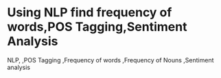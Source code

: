 # Using NLP find frequency of words,POS Tagging,Sentiment Analysis
NLP, 
,POS Tagging
,Frequency of words
,Frequency of Nouns 
,Sentiment analysis

